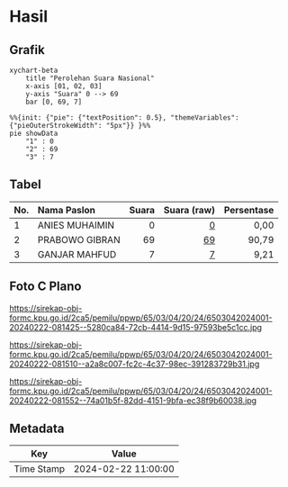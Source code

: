 # Hasil

## Grafik

```mermaid
xychart-beta
    title "Perolehan Suara Nasional"
    x-axis [01, 02, 03]
    y-axis "Suara" 0 --> 69
    bar [0, 69, 7]
```

```mermaid
%%{init: {"pie": {"textPosition": 0.5}, "themeVariables": {"pieOuterStrokeWidth": "5px"}} }%%
pie showData
    "1" : 0
    "2" : 69
    "3" : 7
```

## Tabel

| No. | Nama Paslon    | Suara | Suara (raw) | Persentase |
|:--- |:-------------- | -----:| -----------:| ----------:|
| 1   | ANIES MUHAIMIN | 0     | [0][p-1]    | 0,00       |
| 2   | PRABOWO GIBRAN | 69    | [69][p-2]   | 90,79      |
| 3   | GANJAR MAHFUD  | 7     | [7][p-3]    | 9,21       |


[p-1]: https://github.com/gigit-pemilu/pemilu-2024/blob/main/pilpres/hitung-suara/sub/65-kalimantan-utara/sub/03-nunukan/sub/04-lumbis/sub/2024-likos/sub/001-tps/sub/paslon-1.txt
[p-2]: https://github.com/gigit-pemilu/pemilu-2024/blob/main/pilpres/hitung-suara/sub/65-kalimantan-utara/sub/03-nunukan/sub/04-lumbis/sub/2024-likos/sub/001-tps/sub/paslon-2.txt
[p-3]: https://github.com/gigit-pemilu/pemilu-2024/blob/main/pilpres/hitung-suara/sub/65-kalimantan-utara/sub/03-nunukan/sub/04-lumbis/sub/2024-likos/sub/001-tps/sub/paslon-3.txt

## Foto C Plano

https://sirekap-obj-formc.kpu.go.id/2ca5/pemilu/ppwp/65/03/04/20/24/6503042024001-20240222-081425--5280ca84-72cb-4414-9d15-97593be5c1cc.jpg

https://sirekap-obj-formc.kpu.go.id/2ca5/pemilu/ppwp/65/03/04/20/24/6503042024001-20240222-081510--a2a8c007-fc2c-4c37-98ec-391283729b31.jpg

https://sirekap-obj-formc.kpu.go.id/2ca5/pemilu/ppwp/65/03/04/20/24/6503042024001-20240222-081552--74a01b5f-82dd-4151-9bfa-ec38f9b60038.jpg


## Metadata

| Key        | Value               |
| ---------- | ------------------- |
| Time Stamp | 2024-02-22 11:00:00 |



